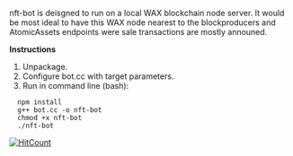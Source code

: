 nft-bot is deisgned to run on a local WAX blockchain node server. It would be most ideal to have this WAX node nearest to the blockproducers and AtomicAssets endpoints were sale transactions are mostly announed. 

**Instructions**<br>

  1) Unpackage. <br>
  2) Configure bot.cc with target parameters.<br>
  3) Run in command line (bash):<br>
```      
  npm install
  g++ bot.cc -o nft-bot
  chmod +x nft-bot
  ./nft-bot
```
[![HitCount](https://hits.dwyl.com/eazarkman/nft-bot.svg?style=flat-square)](http://hits.dwyl.com/eazarkman/nft-bot)
